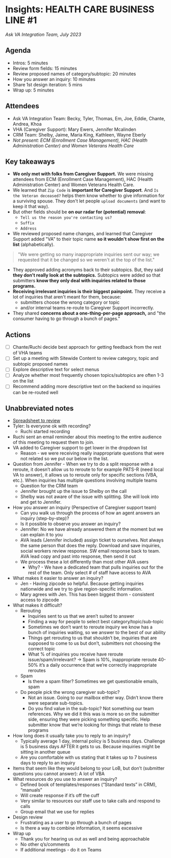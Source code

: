 # Insights: HEALTH CARE BUSINESS LINE #1
*Ask VA Integration Team, July 2023*

## Agenda

- Intros: 5 minutes
- Review form fields: 15 minutes
- Review proposed names of category/subtopic: 20 minutes
- How you answer an inquiry: 10 minutes
- Share 1st design iteration: 5 mins
- Wrap up: 5 minutes

## Attendees

- Ask VA Integration Team: Becky, Tyler, Thomas, Em, Joe, Eddie, Chante, Andrea, Khoa
- VHA (Caregiver Support): Mary Ewers, Jennifer Mcalinden
- CRM Team: Shelby, Jaime, Maria King, Kathleen, Wayne Eberly
- *Not present: ECM (Enrollment Case Management), HAC (Health Administration Center) and Women Veterans Health Care*

## Key takeaways

- **We only met with folks from Caregiver Support.** We were missing attendees from ECM (Enrollment Case Management), HAC (Health Administration Center) and Women Veterans Health Care.
- We learned that `Zip Code` is **important for Caregiver Support**. And `Is the Veteran deceased?` helps them know whether to give information for a surviving spouse. They don't let people `upload documents` (and want to keep it that way).
- But other fields should be **on our radar for (potential) removal**:
    - `Tell us the reason you're contacting us?`
    - `Suffix`
    - `Address`
- We reviewed proposed name changes, and learned that Caregiver Support added "VA" to their topic name **so it wouldn't show first on the list** (alphabetically).
> "We were getting so many inappropriate inquiries sent our way; we requested that it be changed so we weren't at the top of the list."
- They approved adding acronyms back to their subtopics. But, they said **they don't really look at the subtopics.** Subtopics were added so that submitters **know they only deal with inquiries related to those programs.**
- **Receiving irrelevant inquiries is their biggest painpoint.** They receive a lot of inquiries that aren't meant for them, because:
    - submitters choose the wrong category or topic
    - and/or internal teams re-route to Caregiver Support incorrectly.
- They shared **concerns about a one-thing-per-page approach,** and "the consumer having to go through a bunch of pages." 

## Actions

- [ ] Chante/Ruchi decide best approach for getting feedback from the rest of VHA teams
- [ ] Set up a meeting with Sitewide Content to review category, topic and subtopic proposed names
- [ ] Explore descriptive text for select menus
- [ ] Analyze whether most frequently chosen topics/subtopics are often 1-3 on the list
- [ ] Recommend adding more descriptive text on the backend so inquiries can be re-routed well

## Unabbreviated notes

- [Spreadsheet to review](https://docs.google.com/spreadsheets/d/1zaSB4xrnUbW7c75_nvmkU-_R09jb2O4zpNhmWel1U9I/edit#gid=296052415)
- Tyler: Is everyone ok with recording?
  - Ruchi started recording
- Ruchi sent an email reminder about this meeting to the entire audience of this meeting to request them to join.
- VA added to Caregiver support to get lower in the dropdown list
  - Reason - we were receiving really inappropriate questions that were not related so we put our below in the list.
- Question from Jennifer - When we try to do a split response with a reroute, it doesn’t allow us to reroute to for example PATS-R (need local VA to answer), it allows us to reroute only for specific sections (VBA, etc.). When inquiries has multiple questions involving multiple teams
  - Question for the CRM team
  - Jennifer brought up the issue to Shelby on the call
  - Shelby was not aware of the issue with splitting. She will look into and get to Jennifer.
- How you answer an inquiry (Perspective of Caregiver support team)
  - Can you walk us through the process of how an agent answers an inquiry (step-by-step)?
  - Is it possible to observe you answer an inquiry?
  - Jennifer: No we have already answered them at the moment but we can explain it to you
  - AVA leads (Jennifer included) assign ticket to ourselves. Not always the same person that does the reply. Download and save inquiries, social workers review response. SW email response back to team. AVA lead copy and past into response, then send it out
  - We process these a lot differently than most other AVA users
    - Why? - We have a dedicated team that pulls inquiries out for the rest of the team. Only select # of staff have access to AVA
- What makes it easier to answer an inquiry?
  - Jen - Having zipcode so helpful. Because getting inquiries nationwide and we try to give region-specific information. 
  - Mary agrees with Jen. This has been biggest thorn - consistent access to zipcode
- What makes it difficult?
  - Rerouting
    - Inquiries sent to us that we aren’t suited to answer
    - Finding a way for people to select best category/topic/sub-topic
    - Sometimes we don’t want to reroute inquiry we know has a bunch of inquiries waiting, so we answer to the best of our ability
    - Things get rerouting to us that shouldn’t be, inquiries that are supposed to come to us but don’t, submitters not choosing the correct topic
    - What % of inquiries you receive have reroute issue/spam/irrelevant? -> Spam is 10%, inappropriate reroute 40-50% it’s a daily occurrence that we’re correctly inappropriate reroutes
  - Spam
    - Is there a spam filter? Sometimes we get questionable emails, spam
  - Do people pick the wrong caregiver sub-topic?
    - Not an issue. Going to our mailbox either way. Didn’t know there were separate sub-topics.
    - Do you find value in the sub-topic? Not something our team references. Why we did it this was is more so on the submitter side, ensuring they were picking something specific. Help submitter know that we’re looking for things that relate to these programs
- How long does it usually take you to reply to an inquiry?
  - Typically average 1 day, internal policy is 5 business days. Challenge is 5 business days AFTER it gets to us. Because inquiries might be sitting in another queue
  - Are you comfortable with us stating that it takes up to 7 business days to reply to an inquiry
- Items that seem like they would belong to your LoB, but don’t (submitter questions you cannot answer): A lot of VBA
- What resources do you use to answer an inquiry?
  - Defined book of templates/responses (“Standard texts” in CRM), “manuals”
  - Will create response if it’s off the cuff
  - Very similar to resources our staff use to take calls and respond to calls
  - Group email that we use for replies
- Design review
  - Frustrating as a user to go through a bunch of pages
  - Is there a way to combine information, it seems excessive
- Wrap up
  - Thank you for hearing us out as well and being approachable
  - No other q’s/comments
  - If additional meetings - do it on Teams
